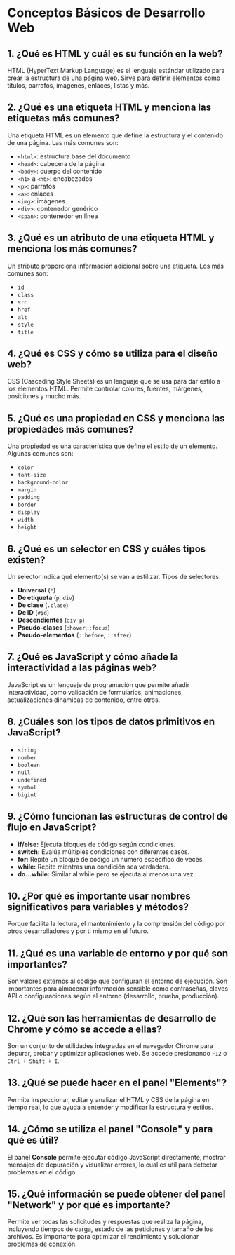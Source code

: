 # Conceptos Básicos de Desarrollo Web

## 1. ¿Qué es HTML y cuál es su función en la web?
HTML (HyperText Markup Language) es el lenguaje estándar utilizado para crear la estructura de una página web. Sirve para definir elementos como títulos, párrafos, imágenes, enlaces, listas y más.

## 2. ¿Qué es una etiqueta HTML y menciona las etiquetas más comunes?
Una etiqueta HTML es un elemento que define la estructura y el contenido de una página. Las más comunes son:
- `<html>`: estructura base del documento
- `<head>`: cabecera de la página
- `<body>`: cuerpo del contenido
- `<h1>` a `<h6>`: encabezados
- `<p>`: párrafos
- `<a>`: enlaces
- `<img>`: imágenes
- `<div>`: contenedor genérico
- `<span>`: contenedor en línea

## 3. ¿Qué es un atributo de una etiqueta HTML y menciona los más comunes?
Un atributo proporciona información adicional sobre una etiqueta. Los más comunes son:
- `id`
- `class`
- `src`
- `href`
- `alt`
- `style`
- `title`

## 4. ¿Qué es CSS y cómo se utiliza para el diseño web?
CSS (Cascading Style Sheets) es un lenguaje que se usa para dar estilo a los elementos HTML. Permite controlar colores, fuentes, márgenes, posiciones y mucho más.

## 5. ¿Qué es una propiedad en CSS y menciona las propiedades más comunes?
Una propiedad es una característica que define el estilo de un elemento. Algunas comunes son:
- `color`
- `font-size`
- `background-color`
- `margin`
- `padding`
- `border`
- `display`
- `width`
- `height`

## 6. ¿Qué es un selector en CSS y cuáles tipos existen?
Un selector indica qué elemento(s) se van a estilizar. Tipos de selectores:
- **Universal** (`*`)
- **De etiqueta** (`p`, `div`)
- **De clase** (`.clase`)
- **De ID** (`#id`)
- **Descendientes** (`div p`)
- **Pseudo-clases** (`:hover`, `:focus`)
- **Pseudo-elementos** (`::before`, `::after`)

## 7. ¿Qué es JavaScript y cómo añade la interactividad a las páginas web?
JavaScript es un lenguaje de programación que permite añadir interactividad, como validación de formularios, animaciones, actualizaciones dinámicas de contenido, entre otros.

## 8. ¿Cuáles son los tipos de datos primitivos en JavaScript?
- `string`
- `number`
- `boolean`
- `null`
- `undefined`
- `symbol`
- `bigint`

## 9. ¿Cómo funcionan las estructuras de control de flujo en JavaScript?
- **if/else:** Ejecuta bloques de código según condiciones.
- **switch:** Evalúa múltiples condiciones con diferentes casos.
- **for:** Repite un bloque de código un número específico de veces.
- **while:** Repite mientras una condición sea verdadera.
- **do...while:** Similar al while pero se ejecuta al menos una vez.

## 10. ¿Por qué es importante usar nombres significativos para variables y métodos?
Porque facilita la lectura, el mantenimiento y la comprensión del código por otros desarrolladores y por ti mismo en el futuro.

## 11. ¿Qué es una variable de entorno y por qué son importantes?
Son valores externos al código que configuran el entorno de ejecución. Son importantes para almacenar información sensible como contraseñas, claves API o configuraciones según el entorno (desarrollo, prueba, producción).

## 12. ¿Qué son las herramientas de desarrollo de Chrome y cómo se accede a ellas?
Son un conjunto de utilidades integradas en el navegador Chrome para depurar, probar y optimizar aplicaciones web. Se accede presionando `F12` o `Ctrl + Shift + I`.

## 13. ¿Qué se puede hacer en el panel "Elements"?
Permite inspeccionar, editar y analizar el HTML y CSS de la página en tiempo real, lo que ayuda a entender y modificar la estructura y estilos.

## 14. ¿Cómo se utiliza el panel "Console" y para qué es útil?
El panel **Console** permite ejecutar código JavaScript directamente, mostrar mensajes de depuración y visualizar errores, lo cual es útil para detectar problemas en el código.

## 15. ¿Qué información se puede obtener del panel "Network" y por qué es importante?
Permite ver todas las solicitudes y respuestas que realiza la página, incluyendo tiempos de carga, estado de las peticiones y tamaño de los archivos. Es importante para optimizar el rendimiento y solucionar problemas de conexión.